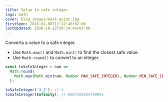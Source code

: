 ```yaml
---
title: Value to safe integer
tags: math
cover: blog_images/mask-quiet.jpg
firstSeen: 2018-01-08T17:12:46+02:00
lastUpdated: 2020-10-22T20:24:44+03:00
---
```


Converts a value to a safe integer.

- Use `Math.max()` and `Math.min()` to find the closest safe value.
- Use `Math.round()` to convert to an integer.

```js
const toSafeInteger = num =>
  Math.round(
    Math.max(Math.min(num, Number.MAX_SAFE_INTEGER), Number.MIN_SAFE_INTEGER)
  );
```

```js
toSafeInteger('3.2'); // 3
toSafeInteger(Infinity); // 9007199254740991
```
